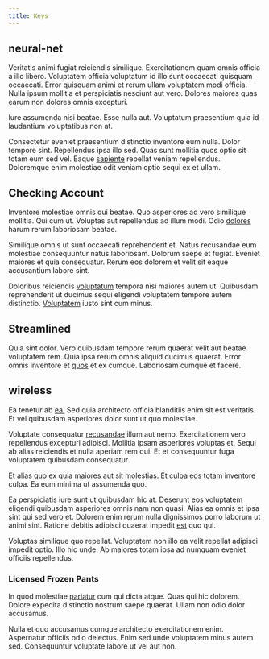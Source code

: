 ```yaml
---
title: Keys
---
```


## neural-net

Veritatis animi fugiat reiciendis similique. Exercitationem quam omnis officia a illo libero. Voluptatem officia voluptatum id illo sunt occaecati quisquam occaecati. Error quisquam animi et rerum ullam voluptatem modi officia. Nulla ipsum mollitia et perspiciatis nesciunt aut vero. Dolores maiores quas earum non dolores omnis excepturi.

Iure assumenda nisi beatae. Esse nulla aut. Voluptatum praesentium quia id laudantium voluptatibus non at.

Consectetur eveniet praesentium distinctio inventore eum nulla. Dolor tempore sint. Repellendus ipsa illo sed. Quas sunt mollitia quos optio sit totam eum sed vel. Eaque [sapiente](/dolore/odio/dignissimos/odio/buckinghamshire_vertical_investment_account.md) repellat veniam repellendus. Doloremque enim molestiae odit veniam optio sequi ex et ullam.

## Checking Account

Inventore molestiae omnis qui beatae. Quo asperiores ad vero similique mollitia. Qui cum ut. Voluptas aut repellendus ad illum modi. Odio [dolores](/in/indigo.md) harum rerum laboriosam beatae.

Similique omnis ut sunt occaecati reprehenderit et. Natus recusandae eum molestiae consequuntur natus laboriosam. Dolorum saepe et fugiat. Eveniet maiores et quia consequatur. Rerum eos dolorem et velit sit eaque accusantium labore sint.

Doloribus reiciendis [voluptatum](/eos/est/autem/baby__tools_&_kids_silver_drive.md) tempora nisi maiores autem ut. Quibusdam reprehenderit ut ducimus sequi eligendi voluptatem tempore autem distinctio. [Voluptatem](/facere/incredible_users.md) iusto sint cum minus.

## Streamlined

Quia sint dolor. Vero quibusdam tempore rerum quaerat velit aut beatae voluptatem rem. Quia ipsa rerum omnis aliquid ducimus quaerat. Error omnis inventore et [quos](/facere/temporibus/consequatur/licensed_soft_shirt.md) et ex cumque. Laboriosam cumque et facere.

## wireless

Ea tenetur ab [ea.](/eos/libero/eveniet/personal_loan_account.md) Sed quia architecto officia blanditiis enim sit est veritatis. Et vel quibusdam asperiores dolor sunt ut quo molestiae.

Voluptate consequatur [recusandae](/quas/back_end_customizable_core.md) illum aut nemo. Exercitationem vero repellendus excepturi adipisci. Mollitia ipsam asperiores voluptas et. Sequi ab alias reiciendis et nulla aperiam rem qui. Et et consequuntur fuga voluptatem quibusdam consequatur.

Et alias quo ex quia maiores aut sit molestias. Et culpa eos totam inventore culpa. Ea eum minima ut assumenda quo.

Ea perspiciatis iure sunt ut quibusdam hic at. Deserunt eos voluptatem eligendi quibusdam asperiores omnis nam non quasi. Alias ea omnis et ipsa sint qui sed vero et. Dolorem enim rerum nulla dignissimos porro laborum ut animi sint. Ratione debitis adipisci quaerat impedit [est](/facere/temporibus/consequatur/tan_handmade_ram.md) quo qui.

Voluptas similique quo repellat. Voluptatem non illo ea velit repellat adipisci impedit optio. Illo hic unde. Ab maiores totam ipsa ad numquam eveniet officiis repellendus.

### Licensed Frozen Pants

In quod molestiae [pariatur](/dolore/et/granite_generic_rubber_shirt.md) cum qui dicta atque. Quas qui hic dolorem. Dolore expedita distinctio nostrum saepe quaerat. Ullam non odio dolor accusamus.

Nulla et quo accusamus cumque architecto exercitationem enim. Aspernatur officiis odio delectus. Enim sed unde voluptatem minus autem sed. Consequuntur voluptate labore ut vel aut non.
